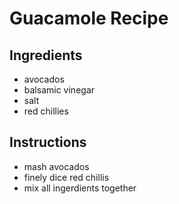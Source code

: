 # Guacamole Recipe

## Ingredients
- avocados
- balsamic vinegar
- salt
- red chillies

## Instructions
- mash avocados
- finely dice red chillis
- mix all ingerdients together
